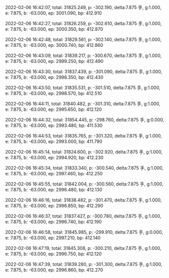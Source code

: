 2022-02-06 16:42:07, total: 31825.249, p: -302.190, delta:7.875 手, g:1.000, e: 7.875, b: -63.000, ep: 3001.090, bp: 412.910

2022-02-06 16:42:27, total: 31826.259, p: -302.610, delta:7.875 手, g:1.000, e: 7.875, b: -63.000, ep: 3000.350, bp: 412.870

2022-02-06 16:42:48, total: 31829.561, p: -302.140, delta:7.875 手, g:1.000, e: 7.875, b: -63.000, ep: 3000.740, bp: 412.860

2022-02-06 16:43:09, total: 31839.217, p: -300.670, delta:7.875 手, g:1.000, e: 7.875, b: -63.000, ep: 2999.250, bp: 412.490

2022-02-06 16:43:30, total: 31837.439, p: -301.090, delta:7.875 手, g:1.000, e: 7.875, b: -63.000, ep: 2998.350, bp: 412.430

2022-02-06 16:43:50, total: 31835.531, p: -301.510, delta:7.875 手, g:1.000, e: 7.875, b: -63.000, ep: 2998.570, bp: 412.510

2022-02-06 16:44:11, total: 31840.482, p: -301.310, delta:7.875 手, g:1.000, e: 7.875, b: -63.000, ep: 2995.650, bp: 412.120

2022-02-06 16:44:32, total: 31854.445, p: -298.760, delta:7.875 手, g:0.000, e: 7.875, b: -63.000, ep: 2993.480, bp: 411.530

2022-02-06 16:44:53, total: 31835.765, p: -301.320, delta:7.875 手, g:1.000, e: 7.875, b: -63.000, ep: 2993.000, bp: 411.790

2022-02-06 16:45:14, total: 31824.600, p: -302.920, delta:7.875 手, g:1.000, e: 7.875, b: -63.000, ep: 2994.920, bp: 412.230

2022-02-06 16:45:34, total: 31833.340, p: -300.540, delta:7.875 手, g:1.000, e: 7.875, b: -63.000, ep: 2997.460, bp: 412.250

2022-02-06 16:45:55, total: 31842.004, p: -300.560, delta:7.875 手, g:1.000, e: 7.875, b: -63.000, ep: 2996.480, bp: 412.130

2022-02-06 16:46:16, total: 31838.482, p: -301.470, delta:7.875 手, g:1.000, e: 7.875, b: -63.000, ep: 2996.850, bp: 412.290

2022-02-06 16:46:37, total: 31837.427, p: -300.780, delta:7.875 手, g:1.000, e: 7.875, b: -63.000, ep: 2996.740, bp: 412.190

2022-02-06 16:46:58, total: 31845.985, p: -299.910, delta:7.875 手, g:0.000, e: 7.875, b: -63.000, ep: 2997.210, bp: 412.140

2022-02-06 16:47:19, total: 31845.308, p: -300.210, delta:7.875 手, g:1.000, e: 7.875, b: -63.000, ep: 2996.750, bp: 412.120

2022-02-06 16:47:39, total: 31839.280, p: -301.300, delta:7.875 手, g:1.000, e: 7.875, b: -63.000, ep: 2996.860, bp: 412.270